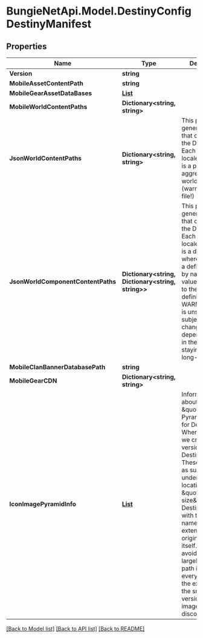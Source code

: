 # BungieNetApi.Model.DestinyConfigDestinyManifest
## Properties

Name | Type | Description | Notes
------------ | ------------- | ------------- | -------------
**Version** | **string** |  | [optional] 
**MobileAssetContentPath** | **string** |  | [optional] 
**MobileGearAssetDataBases** | [**List<DestinyConfigGearAssetDataBaseDefinition>**](DestinyConfigGearAssetDataBaseDefinition.md) |  | [optional] 
**MobileWorldContentPaths** | **Dictionary<string, string>** |  | [optional] 
**JsonWorldContentPaths** | **Dictionary<string, string>** | This points to the generated JSON that contains all the Definitions. Each key is a locale. The value is a path to the aggregated world definitions (warning: large file!) | [optional] 
**JsonWorldComponentContentPaths** | **Dictionary<string, Dictionary<string, string>>** | This points to the generated JSON that contains all the Definitions. Each key is a locale. The value is a dictionary, where the key is a definition type by name, and the value is the path to the file for that definition. WARNING: This is unsafe and subject to change - do not depend on data in these files staying around long-term. | [optional] 
**MobileClanBannerDatabasePath** | **string** |  | [optional] 
**MobileGearCDN** | **Dictionary<string, string>** |  | [optional] 
**IconImagePyramidInfo** | [**List<DestinyConfigImagePyramidEntry>**](DestinyConfigImagePyramidEntry.md) | Information about the \&quot;Image Pyramid\&quot; for Destiny icons. Where possible, we create smaller versions of Destiny icons. These are found as subfolders under the location of the \&quot;original/full size\&quot; Destiny images, with the same file name and extension as the original image itself. (this lets us avoid sending largely redundant path info with every entity, at the expense of the smaller versions of the image being less discoverable) | [optional] 

[[Back to Model list]](../README.md#documentation-for-models) [[Back to API list]](../README.md#documentation-for-api-endpoints) [[Back to README]](../README.md)

